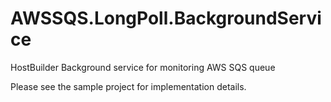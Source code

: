 # AWSSQS.LongPoll.BackgroundService
HostBuilder Background service for monitoring AWS SQS queue

Please see the sample project for implementation details.
